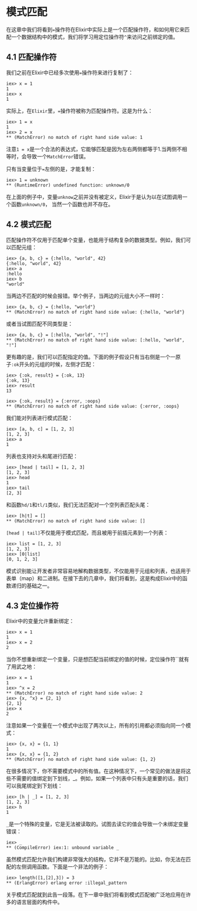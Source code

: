 # 模式匹配

在这章中我们将看到`=`操作符在Elixir中实际上是一个匹配操作符，和如何用它来匹配一个数据结构中的模式，我们将学习用定位操作符`^`来访问之前绑定的值。

## 4.1 匹配操作符

我们之前在Elixir中已经多次使用`=`操作符来进行复制了：

```
iex> x = 1
1
iex> x
1
```

实际上，在`Elixir`里，`=`操作符被称为匹配操作符。这是为什么：

```
iex> 1 = x
1
iex> 2 = x
** (MatchError) no match of right hand side value: 1
```
注意`1 = x`是一个合法的表达式，它能够匹配是因为左右两侧都等于1.当两侧不相等时，会导致一个`MatchError`错误。

只有当变量位于`=`左侧的是，才能复制：

```
iex> 1 = unknown
** (RuntimeError) undefined function: unknown/0
```

在上面的例子中，变量`unknow`之前并没有被定义，Elixir于是认为以在试图调用一个函数`unknown/0`， 当然一个函数也并不存在。


## 4.2 模式匹配

匹配操作符不仅用于匹配单个变量，也能用于结构复杂的数据类型。例如，我们可以匹配元组：

```
iex> {a, b, c} = {:hello, "world", 42}
{:hello, "world", 42}
iex> a
:hello
iex> b
"world"
```

当两边不匹配的时候会报错。举个例子，当两边的元组大小不一样时：

```
iex> {a, b, c} = {:hello, "world"}
** (MatchError) no match of right hand side value: {:hello, "world"}
```

或者当试图匹配不同类型是：

```
iex> {a, b, c} = [:hello, "world", "!"]
** (MatchError) no match of right hand side value: [:hello, "world", "!"]
```

更有趣的是，我们可以匹配指定的值。下面的例子假设只有当右侧是一个一原子`:ok`开头的元组的时候，左侧才匹配：

```
iex> {:ok, result} = {:ok, 13}
{:ok, 13}
iex> result
13

iex> {:ok, result} = {:error, :oops}
** (MatchError) no match of right hand side value: {:error, :oops}
```

我们能对列表进行模式匹配：

```
iex> [a, b, c] = [1, 2, 3]
[1, 2, 3]
iex> a
1
```

列表也支持对头和尾进行匹配：

```
iex> [head | tail] = [1, 2, 3]
[1, 2, 3]
iex> head
1
iex> tail
[2, 3]
```

和函数`hd/1`和`tl/1`类似，我们无法匹配对一个空列表匹配头尾：

```
iex> [h|t] = []
** (MatchError) no match of right hand side value: []
```

`[head | tail]`不仅能用于模式匹配，而且被用于前插元素到一个列表：

```
iex> list = [1, 2, 3]
[1, 2, 3]
iex> [0|list]
[0, 1, 2, 3]
```

模式识别能让开发者非常容易地解构数据类型，不仅能用于元组和列表，也适用于表单（map）和二进制。在接下去的几章中，我们将看到，这是构成Elixir中的函数递归的基础之一。

## 4.3 定位操作符

Elixir中的变量允许重新绑定：

```
iex> x = 1
1
iex> x = 2
2
```

当你不想重新绑定一个变量，只是想匹配当前绑定的值的时候，定位操作符``就有了用武之地：

```
iex> x = 1
1
iex> ^x = 2
** (MatchError) no match of right hand side value: 2
iex> {x, ^x} = {2, 1}
{2, 1}
iex> x
2
```

注意如果一个变量在一个模式中出现了两次以上，所有的引用都必须指向同一个模式：

```
iex> {x, x} = {1, 1}
1
iex> {x, x} = {1, 2}
** (MatchError) no match of right hand side value: {1, 2}
```

在很多情况下，你不需要模式中的所有值。在这种情况下，一个常见的做法是将这些不需要的值绑定到下划线，_。例如，如果一个列表中只有头是重要的话，我们可以我尾绑定到下划线：

```
iex> [h | _] = [1, 2, 3]
[1, 2, 3]
iex> h
1
```

`_`是一个特殊的变量，它是无法被读取的。试图去读它的值会导致一个未绑定变量错误：

```
iex> _
** (CompileError) iex:1: unbound variable _
```

虽然模式匹配允许我们构建非常强大的结构，它并不是万能的。比如，你无法在匹配的左侧调用函数。下面是一个非法的例子：

```
iex> length([1,[2],3]) = 3
** (ErlangError) erlang error :illegal_pattern
```

关乎模式匹配就到此告一段落。在下一章中我们将看到模式匹配被广泛地应用在许多的语言层面的构件中。
